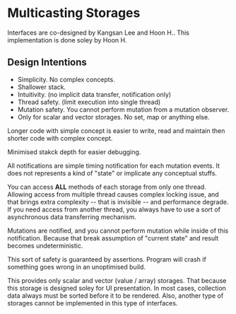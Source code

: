 
Multicasting Storages
=====================
Interfaces are co-designed by Kangsan Lee and Hoon H..
This implementation is done soley by Hoon H.





Design Intentions
-----------------

-	Simplicity. No complex concepts. 
-	Shallower stack.
-	Intuitivity. (no implicit data transfer, notification only)
-	Thread safety. (limit execution into single thread)
-	Mutation safety. You cannot perform mutation from a mutation observer.
-	Only for scalar and vector storages. No set, map or anything else.

Longer code with simple concept is easier to write, read and maintain
then shorter code with complex concept.

Minimised stakck depth for easier debugging.

All notifications are simple timing notification for each mutation events. It 
does not represents a kind of "state" or implicate any conceptual stuffs.

You can access **ALL** methods of each storage from only one thread. Allowing
access from multiple thread causes complex locking issue, and that brings
extra complexity -- that is invisible -- and performance degrade. If you need
access from another thread, you always have to use a sort of asynchronous 
data transferring mechanism.

Mutations are notified, and you cannot perform mutation while inside of this
notification. Because that break assumption of "current state" and result
becomes undeterministic.

This sort of safety is guaranteed by assertions. Program will crash if 
something goes wrong in an unoptimised build.

This provides only scalar and vector (value / array) storages. That because 
this storage is designed soley for UI presentation. In most cases, collection 
data always must be sorted before it to be rendered. Also, another type of
storages cannot be implemented in this type of interfaces.